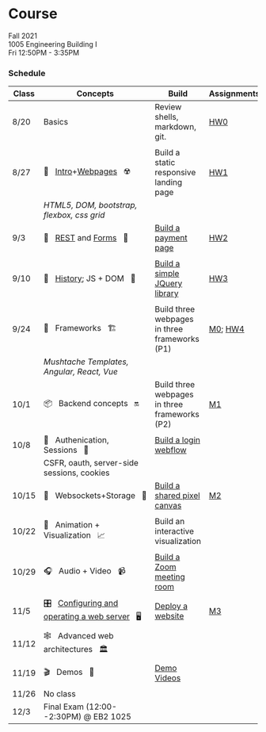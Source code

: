 # Course

Fall 2021  
1005  Engineering Building I  
Fri 12:50PM - 3:35PM  

### Schedule

|Class | Concepts   | Build     | Assignments |
| ---  | -------    |  ---      | ---         |
| 8/20 | Basics | Review shells, markdown, git. | [HW0](HWS/HW0.md)
|      |
| 8/27 | 🧱&nbsp;&nbsp;&nbsp;[Intro](https://docs.google.com/presentation/d/1mEwLvAKG2htjCLRyaMoOBnyqjKtGapbUHwAacrGdLe4/edit?usp=sharing)+[Webpages](https://docs.google.com/presentation/d/1x95eI8pShNnRPJo3HSc0p2pmKJkuJyURtbHdIWi-vIc/edit#slide=id.ge87ee15146_0_0)&nbsp;&nbsp;&nbsp;☢️| Build a static responsive landing page | [HW1](HWS/HW1.md)
|      | _HTML5, DOM, bootstrap, flexbox, css grid_
| 9/3  | 🧾&nbsp;&nbsp;&nbsp;[REST](https://342.docable.cloud/CSC-WebApps/Course/Pages/REST/Rest.md) and [Forms](https://342.docable.cloud/CSC-WebApps/Course/Pages/Forms/Forms.md)&nbsp;&nbsp;&nbsp;🚀| [Build a payment page](https://github.com/CSC-WebApps/Wolfmo) | [HW2](HWS/HW2.md)
|      | 
| 9/10 | 🧪&nbsp;&nbsp;&nbsp;[History](https://docs.google.com/presentation/d/1QnmLH8ZJ6WVMiIfNLdQIko0dcZpyLYsZPQDjgiHzKGw/edit#slide=id.gecbc12aec0_0_0); JS + DOM&nbsp;&nbsp;&nbsp;🎋 | [Build a simple JQuery library](https://342.docable.cloud/CSC-WebApps/Course/Pages/DOM/uQuery.md) | [HW3](HWS/HW3.md)
|      | 
| 9/24 | 🚧&nbsp;&nbsp;&nbsp;Frameworks&nbsp;&nbsp;&nbsp;🏗️ | Build three webpages in three frameworks (P1) | [M0](Project/M0.md); [HW4](HWS/HW4.md)
|      | _Mushtache Templates, Angular, React, Vue_ | 
| 10/1 | 📦&nbsp;&nbsp;&nbsp;Backend concepts&nbsp;&nbsp;&nbsp;🔛 | Build three webpages in three frameworks (P2) | [M1](Project/M1.md)
|      | 
| 10/8 | 🔐&nbsp;&nbsp;&nbsp;Authenication, Sessions&nbsp;&nbsp;&nbsp;💼 | [Build a login webflow](https://github.com/CSC-WebApps/Login)
|      | CSFR, oauth, server-side sessions, cookies 
| 10/15 | 🔅&nbsp;&nbsp;&nbsp;Websockets+Storage&nbsp;&nbsp;&nbsp;🔌 | [Build a shared pixel canvas](https://github.com/CSC-WebApps/Storage)  | [M2](Project/M2.md)
|      | 
| 10/22|  🎨&nbsp;&nbsp;&nbsp;Animation + Visualization&nbsp;&nbsp;&nbsp;📈 | Build an interactive visualization |
|      |
| 10/29| 🎧&nbsp;&nbsp;&nbsp;Audio + Video&nbsp;&nbsp;&nbsp;📹 | [Build a Zoom meeting room](https://github.com/CSC-WebApps/PackSpaces) |
|      |
| 11/5| 🎛️&nbsp;&nbsp;&nbsp;[Configuring and operating a web server](https://docs.google.com/presentation/d/1iiI36n-HhcCmXelAxR7uYKMRghSR6kwUH0omsVNiQ-k/edit#slide=id.p)&nbsp;&nbsp;&nbsp;🖥️ | [Deploy a website](https://github.com/CSC-WebApps/Deploy) | [M3](Project/M3.md)
|      |
| 11/12 | 🕸️&nbsp;&nbsp;&nbsp;Advanced web architectures&nbsp;&nbsp;&nbsp;🏛️
|      |
| 11/19| 🎬&nbsp;&nbsp;&nbsp;Demos&nbsp;&nbsp;&nbsp;💯 | [Demo Videos](Project/Demo.md)
|      |
| 11/26| No class
| 12/3 | Final Exam (12:00--2:30PM) @ EB2 1025 | |  |
